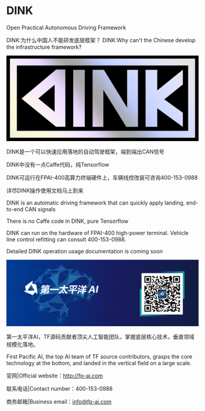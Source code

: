 # DINK
Open Practical Autonomous Driving Framework

DINK:为什么中国人不能研发底层框架？
DINK:Why can't the Chinese develop the infrastructure framework?


![DINK](img/dink.jpg)



DINK是一个可以快速应用落地的自动驾驶框架，端到端出CAN信号

DINK中没有一点Caffe代码，纯Tensorflow

DINK可运行在FPAI-400高算力终端硬件上，车辆线控改装可咨询400-153-0988

详尽DINK操作使用文档马上到来

DINK is an automatic driving framework that can quickly apply landing, end-to-end CAN signals

There is no Caffe code in DINK, pure Tensorflow

DINK can run on the hardware of FPAI-400 high-power terminal. Vehicle line control refitting can consult 400-153-0988.

Detailed DINK operation usage documentation is coming soon



[![第一太平洋AI](img/fpai.png)](http://fp-ai.com)

第一太平洋AI，TF源码贡献者顶尖人工智能团队，掌握底层核心技术，垂直领域规模化落地。

First Pacific AI, the top AI team of TF source contributors, grasps the core technology at the bottom, and landed in the vertical field on a large scale.


官网|Official website：http://fp-ai.com

联系电话|Contact number：400-153-0988

商务邮箱|Business email：info@fp-ai.com
